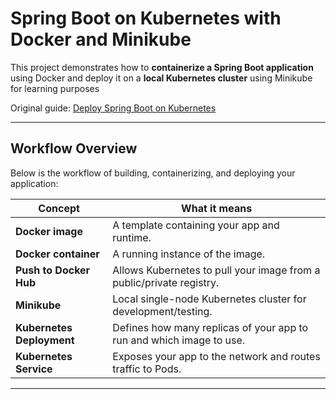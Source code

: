 # Spring Boot on Kubernetes with Docker and Minikube

This project demonstrates how to **containerize a Spring Boot application** using Docker and deploy it on a **local Kubernetes cluster** using Minikube for learning purposes

Original guide: [Deploy Spring Boot on Kubernetes](https://bell-sw.com/blog/how-to-deploy-spring-boot-application-on-kubernetes/#mcetoc_1he7nfcuc6c)

---

## Workflow Overview

Below is the workflow of building, containerizing, and deploying your application:

| Concept                | What it means                                                                 |
|------------------------|-------------------------------------------------------------------------------|
| **Docker image**       | A template containing your app and runtime.                                    |
| **Docker container**   | A running instance of the image.                                              |
| **Push to Docker Hub** | Allows Kubernetes to pull your image from a public/private registry.         |
| **Minikube**           | Local single-node Kubernetes cluster for development/testing.                 |
| **Kubernetes Deployment** | Defines how many replicas of your app to run and which image to use.       |
| **Kubernetes Service** | Exposes your app to the network and routes traffic to Pods.                   |

---